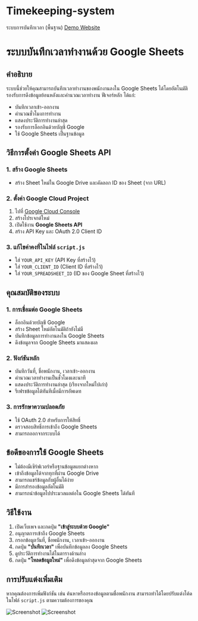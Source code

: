 # Timekeeping-system
ระบบการบันทึกเวลา (พื้นฐาน)
[Demo Website](https://work-pltrue.pages.dev/)

# ระบบบันทึกเวลาทำงานด้วย Google Sheets

## คำอธิบาย
ระบบนี้ช่วยให้คุณสามารถบันทึกเวลาทำงานของพนักงานลงใน Google Sheets ได้โดยอัตโนมัติ รองรับการดึงข้อมูลย้อนหลังและคำนวณเวลาทำงาน ฟีเจอร์หลัก ได้แก่:
- บันทึกเวลาเข้า-ออกงาน
- คำนวณชั่วโมงการทำงาน
- แสดงประวัติการทำงานล่าสุด
- รองรับการล็อกอินด้วยบัญชี Google
- ใช้ Google Sheets เป็นฐานข้อมูล

## วิธีการตั้งค่า Google Sheets API
### 1. สร้าง Google Sheets
- สร้าง Sheet ใหม่ใน Google Drive และคัดลอก ID ของ Sheet (จาก URL)

### 2. ตั้งค่า Google Cloud Project
1. ไปที่ [Google Cloud Console](https://console.cloud.google.com/)
2. สร้างโปรเจกต์ใหม่
3. เปิดใช้งาน **Google Sheets API**
4. สร้าง API Key และ OAuth 2.0 Client ID

### 3. แก้ไขค่าคงที่ในไฟล์ `script.js`
- ใส่ `YOUR_API_KEY` (API Key ที่สร้างไว้)
- ใส่ `YOUR_CLIENT_ID` (Client ID ที่สร้างไว้)
- ใส่ `YOUR_SPREADSHEET_ID` (ID ของ Google Sheet ที่สร้างไว้)

## คุณสมบัติของระบบ
### 1. การเชื่อมต่อ Google Sheets
- ล็อกอินด้วยบัญชี Google
- สร้าง Sheet ใหม่อัตโนมัติถ้ายังไม่มี
- บันทึกข้อมูลการทำงานลงใน Google Sheets
- ดึงข้อมูลจาก Google Sheets มาแสดงผล

### 2. ฟังก์ชันหลัก
- บันทึกวันที่, ชื่อพนักงาน, เวลาเข้า-ออกงาน
- คำนวณเวลาทำงานเป็นชั่วโมงและนาที
- แสดงประวัติการทำงานล่าสุด (เรียงจากใหม่ไปเก่า)
- รีเฟรชข้อมูลได้ทันทีเมื่อมีการอัพเดท

### 3. การรักษาความปลอดภัย
- ใช้ OAuth 2.0 สำหรับการให้สิทธิ์
- ตรวจสอบสิทธิ์การเข้าถึง Google Sheets
- สามารถออกจากระบบได้

## ข้อดีของการใช้ Google Sheets
- ไม่ต้องมีเซิร์ฟเวอร์หรือฐานข้อมูลแยกต่างหาก
- เข้าถึงข้อมูลได้จากทุกที่ผ่าน Google Drive
- สามารถแชร์ข้อมูลกับผู้อื่นได้ง่าย
- มีการสำรองข้อมูลอัตโนมัติ
- สามารถนำข้อมูลไปประมวลผลต่อใน Google Sheets ได้ทันที

## วิธีใช้งาน
1. เปิดเว็บเพจ และกดปุ่ม **"เข้าสู่ระบบด้วย Google"**
2. อนุญาตการเข้าถึง Google Sheets
3. กรอกข้อมูลวันที่, ชื่อพนักงาน, เวลาเข้า-ออกงาน
4. กดปุ่ม **"บันทึกเวลา"** เพื่อบันทึกข้อมูลลง Google Sheets
5. ดูประวัติการทำงานได้ในตารางด้านล่าง
6. กดปุ่ม **"โหลดข้อมูลใหม่"** เพื่อดึงข้อมูลล่าสุดจาก Google Sheets


## การปรับแต่งเพิ่มเติม
หากคุณต้องการเพิ่มฟังก์ชัน เช่น ค้นหาหรือกรองข้อมูลตามชื่อพนักงาน สามารถทำได้โดยปรับแต่งโค้ดในไฟล์ `script.js` ตามความต้องการของคุณ

![Screenshot](https://sumetee.pages.dev/Storage_web/screencapture-work-pltrue-pages-dev-2025-04-02-22_03_22.png)
![Screenshot](https://sumetee.pages.dev/Storage_web/screencapture-work-pltrue-pages-dev-2025-04-02-22_04_53.png)



